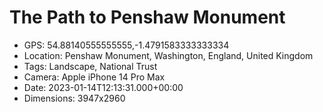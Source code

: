 # The Path to Penshaw Monument

- GPS: 54.88140555555555,-1.4791583333333334
- Location: Penshaw Monument, Washington, England, United Kingdom
- Tags: Landscape, National Trust
- Camera: Apple iPhone 14 Pro Max
- Date: 2023-01-14T12:13:31.000+00:00
- Dimensions: 3947x2960
